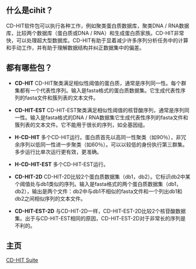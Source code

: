 ## 什么是cihit？
  CD-HIT软件包可以执行各种工作，例如聚类蛋白质数据库，聚类DNA / RNA数据库，比较两个数据库（蛋白质或DNA / RNA）和生成蛋白质家族。CD-HIT非常快，可以处理超大型数据库。CD-HIT有助于显着减少许多序列分析任务中的计算和手动工作，并有助于理解数据结构并纠正数据集中的偏差。

## 都有哪些包？
 - **CD-HIT**
 CD-HIT聚类满足相似性阈值的蛋白质，通常是序列同一性。每个群集都有一个代表性序列。输入是fasta格式的蛋白质数据集。它生成代表性序列的fasta文件和簇列表的文本文件。

 - **CD-HIT-EST**
 CD-HIT-EST聚类满足相似性阈值的核苷酸序列，通常是序列同一性。输入是fasta格式的DNA / RNA数据集它生成代表性序列的fasta文件和簇列表的文本文件。它不能用于很长的序列，如全基因组。

 - **H-CD-HIT**
 多个CD-HIT运行。蛋白质首先以高同一性聚类（如90％），非冗余序列以低同一性进一步聚类（如60％）。可以以较低的身份执行第三群集。多步运行比单次运行更有效，更准确。

 - **H-CD-HIT-EST**
 多个CD-HIT-EST运行。

 - **CD-HIT-2D**
 CD-HIT-2D比较2个蛋白质数据集（db1，db2）。它标识db2中某个阈值处与db1类似的序列。输入是fasta格式的两个蛋白质数据集（db1，db2），输出是两个文件：db2中与db1不相似的fasta文件和一个列出db1和db2之间相似序列的文本文件。

 - **CD-HIT-EST-2D**
 与CD-HIT-2D一样，CD-HIT-EST-2D比较2个核苷酸数据集。出于与CD-HIT-EST相同的原因，CD-HIT-EST-2D对于非常长的序列是不利的。

## 主页
[CD-HIT Suite](http://weizhongli-lab.org/cdhit_suite/cgi-bin/index.cgi?cmd=Server%20home)
